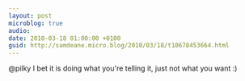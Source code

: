 ```yaml
---
layout: post
microblog: true
audio: 
date: 2010-03-18 01:00:00 +0100
guid: http://samdeane.micro.blog/2010/03/18/t10678453664.html
---
```

@pilky I bet it is doing what you're telling it, just not what you want :)
